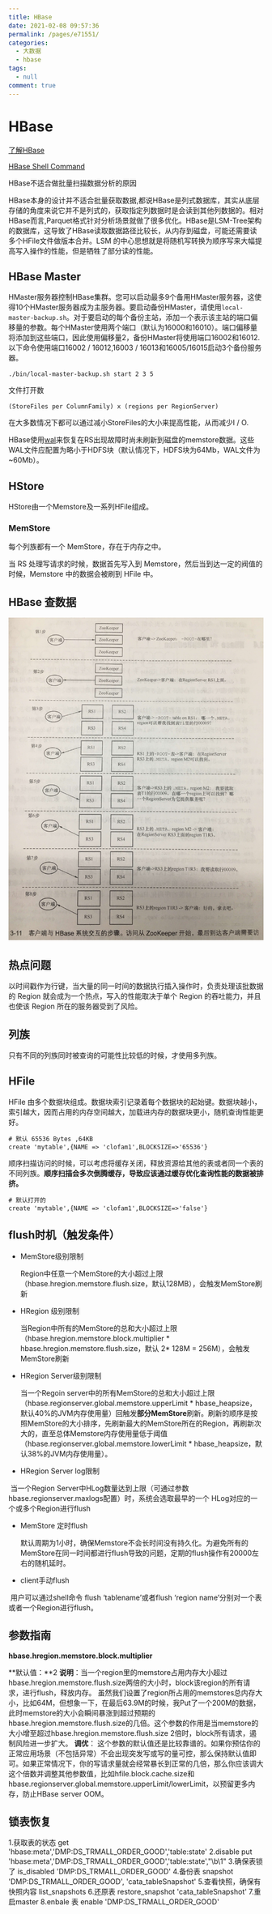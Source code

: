 ```yaml
---
title: HBase
date: 2021-02-08 09:57:36
permalink: /pages/e71551/
categories: 
  - 大数据
  - hbase
tags: 
  - null
comment: true
---
```

# HBase

[了解HBase](https://mp.weixin.qq.com/s/XNeOceRbpPAUz5_IWLRsyw)

[HBase Shell Command](https://learnhbase.net/2013/03/02/hbase-shell-commands/)

HBase不适合做批量扫描数据分析的原因

HBase本身的设计并不适合批量获取数据,都说HBase是列式数据库，其实从底层存储的角度来说它并不是列式的，获取指定列数据时是会读到其他列数据的。相对HBase而言,Parquet格式针对分析场景就做了很多优化。HBase是LSM-Tree架构的数据库，这导致了HBase读取数据路径比较长，从内存到磁盘，可能还需要读多个HFile文件做版本合并。LSM 的中心思想就是将随机写转换为顺序写来大幅提高写入操作的性能，但是牺牲了部分读的性能。

## HBase Master

HMaster服务器控制HBase集群。您可以启动最多9个备用HMaster服务器，这使得10个HMaster服务器成为主服务器。要启动备份HMaster，请使用`local-master-backup.sh`。对于要启动的每个备份主站，添加一个表示该主站的端口偏移量的参数。每个HMaster使用两个端口（默认为16000和16010）。端口偏移量将添加到这些端口，因此使用偏移量2，备份HMaster将使用端口16002和16012.以下命令使用端口16002 / 16012,16003 / 16013和16005/16015启动3个备份服务器。

```shell
./bin/local-master-backup.sh start 2 3 5
```

文件打开数

```
(StoreFiles per ColumnFamily) x (regions per RegionServer)
```

在大多数情况下都可以通过减小StoreFiles的大小来提高性能，从而减少I / O.

HBase使用[wal](https://hbase.apache.org/book.html#wal)来恢复在RS出现故障时尚未刷新到磁盘的memstore数据。这些WAL文件应配置为略小于HDFS块（默认情况下，HDFS块为64Mb，WAL文件为~60Mb）。

## HStore

HStore由一个Memstore及一系列HFile组成。

### MemStore

每个列族都有一个 MemStore，存在于内存之中。

当 RS 处理写请求的时候，数据首先写入到 Memstore，然后当到达一定的阀值的时候，Memstore 中的数据会被刷到 HFile 中。

## HBase 查数据

![image_63271.jpg](assets/image-63271.jpg)

## 热点问题

以时间戳作为行键，当大量的同一时间的数据执行插入操作时，负责处理该批数据的 Region 就会成为一个热点，写入的性能取决于单个 Region 的吞吐能力，并且也使该 Region 所在的服务器受到了风险。

## 列族

只有不同的列族同时被查询的可能性比较低的时候，才使用多列族。

## HFile

HFile 由多个数据块组成。数据块索引记录着每个数据块的起始键。数据块越小，索引越大，因而占用的内存空间越大，加载进内存的数据块更小，随机查询性能更好。

```
# 默认 65536 Bytes ,64KB
create 'mytable',{NAME => 'clofam1',BLOCKSIZE=>'65536'}
```

顺序扫描访问的时候，可以考虑将缓存关闭，释放资源给其他的表或者同一个表的不同列族。**顺序扫描会多次倒腾缓存，导致应该通过缓存优化查询性能的数据被排挤。**

```
# 默认打开的
create 'mytable',{NAME => 'clofam1',BLOCKSIZE=>'false'}
```

## flush时机（触发条件） 

- MemStore级别限制

   Region中任意一个MemStore的大小超过上限（hbase.hregion.memstore.flush.size，默认128MB），会触发MemStore刷新

- HRegion 级别限制

   当Region中所有的MemStore的总和大小超过上限（hbase.hregion.memstore.block.multiplier * hbase.hregion.memstore.flush.size，默认 2* 128M = 256M），会触发MemStore刷新

- HRegion Server级别限制

   当一个Regoin server中的所有MemStore的总和大小超过上限（hbase.regionserver.global.memstore.upperLimit * hbase_heapsize，默认40%的JVM内存使用量）回触发**部分MemStore**刷新。刷新的顺序是按照MemStore的大小排序，先刷新最大的MemStore所在的Region，再刷新次大的，直至总体Memstore内存使用量低于阈值（hbase.regionserver.global.memstore.lowerLimit * hbase_heapsize，默认38%的JVM内存使用量）。

- HRegion Server log限制

​       当一个Region Server中HLog数量达到上限（可通过参数hbase.regionserver.maxlogs配置）时，系统会选取最早的一个 HLog对应的一个或多个Region进行flush

- MemStore 定时flush

   默认周期为1小时，确保Memstore不会长时间没有持久化。为避免所有的MemStore在同一时间都进行flush导致的问题，定期的flush操作有20000左右的随机延时。

- client手动flush

​        用户可以通过shell命令 flush ‘tablename’或者flush ‘region name’分别对一个表或者一个Region进行flush。

## 参数指南

**hbase.hregion.memstore.block.multiplier**

**默认值：**2
**说明**：当一个region里的memstore占用内存大小超过hbase.hregion.memstore.flush.size两倍的大小时，block该region的所有请求，进行flush，释放内存。
虽然我们设置了region所占用的memstores总内存大小，比如64M，但想象一下，在最后63.9M的时候，我Put了一个200M的数据，此时memstore的大小会瞬间暴涨到超过预期的hbase.hregion.memstore.flush.size的几倍。这个参数的作用是当memstore的大小增至超过hbase.hregion.memstore.flush.size 2倍时，block所有请求，遏制风险进一步扩大。
**调优**： 这个参数的默认值还是比较靠谱的。如果你预估你的正常应用场景（不包括异常）不会出现突发写或写的量可控，那么保持默认值即可。如果正常情况下，你的写请求量就会经常暴长到正常的几倍，那么你应该调大这个倍数并调整其他参数值，比如hfile.block.cache.size和hbase.regionserver.global.memstore.upperLimit/lowerLimit，以预留更多内存，防止HBase server OOM。

## 锁表恢复

1.获取表的状态
get 'hbase:meta','DMP:DS_TRMALL_ORDER_GOOD','table:state'
2.disable
 put 'hbase:meta','DMP:DS_TRMALL_ORDER_GOOD','table:state',"\b\1"
3.确保表锁了
 is_disabled 'DMP:DS_TRMALL_ORDER_GOOD'
4.备份表
 snapshot 'DMP:DS_TRMALL_ORDER_GOOD', 'cata_tableSnapshot'
5.查看快照，确保有快照内容
 list_snapshots
6.还原表
 restore_snapshot 'cata_tableSnapshot'
7.重启master
8.enbale 表
enable 'DMP:DS_TRMALL_ORDER_GOOD'